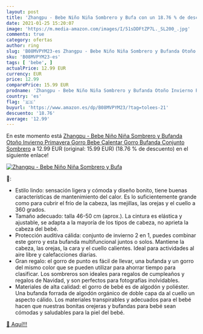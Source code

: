 ```yaml
---
layout: post
title: 'Zhangpu - Bebe Niño Niña Sombrero y Bufa con un 18.76 % de descuento'
date: 2021-01-25 15:20:07
image: 'https://m.media-amazon.com/images/I/51sDDFtZP7L._SL200_.jpg'
comments: true
category: ofertas
author: ring
slug: 'B08MVPYM23-es Zhangpu - Bebe Niño Niña Sombrero y Bufanda Otoño Invierno...'
sku: 'B08MVPYM23-es'
tags: [ 'bebe', ]
actualPrice: 12.99 EUR
currency: EUR
price: 12.99
comparePrice: 15.99 EUR
prodname: 'Zhangpu - Bebe Niño Niña Sombrero y Bufanda Otoño Invierno Primavera Gorro Bebe Calentar Gorro Bufanda Conjunto Sombrero'
country: 'es'
flag: '🇪🇸'
buyurl: 'https://www.amazon.es/dp/B08MVPYM23/?tag=tolees-21'
descuento: '18.76'
average: '12.99'
---
```


En este momento está [Zhangpu - Bebe Niño Niña Sombrero y Bufanda Otoño Invierno Primavera Gorro Bebe Calentar Gorro Bufanda Conjunto Sombrero](https://www.amazon.es/dp/B08MVPYM23/?tag=tolees-21) a 12.99 EUR (original: 15.99 EUR) (18.76 %  de descuento) en el siguiente enlace!

[![Zhangpu - Bebe Niño Niña Sombrero y Bufa](https://m.media-amazon.com/images/I/51sDDFtZP7L._SL200_.jpg)](https://www.amazon.es/dp/B08MVPYM23/?tag=tolees-21)

🔎:

- Estilo lindo: sensación ligera y cómoda y diseño bonito, tiene buenas características de mantenimiento del calor. Es lo suficientemente grande como para cubrir el frío de la cabeza, las mejillas, las orejas y el cuello a 360 grados.
- Tamaño adecuado: talla 46-50 cm (aprox.). La cintura es elástica y ajustable, se adapta a la mayoría de los tipos de cabeza, no aprieta la cabeza del bebé.
- Protección auditiva cálida: conjunto de invierno 2 en 1, puedes combinar este gorro y esta bufanda multifuncional juntos o solos. Mantiene la cabeza, las orejas, la cara y el cuello calientes. Ideal para actividades al aire libre y calefacciones diarias.
- Gran regalo: el gorro de punto es fácil de llevar, una bufanda y un gorro del mismo color que se pueden utilizar para ahorrar tiempo para clasificar. Los sombreros son ideales para regalos de cumpleaños y regalos de Navidad, y son perfectos para fotografías inolvidables.
- Materiales de alta calidad: el gorro de bebé es de algodón y poliéster. Una bufanda forrada de algodón orgánico de doble capa da al cuello un aspecto cálido. Los materiales transpirables y adecuados para el bebé hacen que nuestras bonitas orejeras y bufandas para bebé sean cómodas y saludables para la piel del bebé.

[🛒 Aquí!!!](https://www.amazon.es/dp/B08MVPYM23/?tag=tolees-21)
